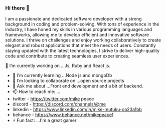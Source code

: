 ### Hi there 👋
 I am a passionate and dedicated software developer with a strong
 background in coding and problem-solving. With tons of experience in
 the industry, I have honed my skills in various programming languages
 and frameworks, allowing me to develop efficient and innovative
 software solutions. I thrive on challenges and enjoy working
 collaboratively to create elegant and robust applications that meet
 the needs of users. Constantly staying updated with the latest
 technologies, I strive to deliver high-quality code and contribute to
 creating seamless user experiences.
 
  🔭 I’m currently working on ...Js, Ruby and React js.
- 🌱 I’m currently learning ...Node js and mongoDb
- 👯 I’m looking to collaborate on ...open source projects
-  💬 Ask me about ...Front end development and a bit of backend.
- 📫 How to reach me: ... 
- twitter - https://twitter.com/mike peace
- discord - https://discord.com/channels/@me
- linkedin - https://www.linkedin.com/in/mike-mutuku-oa23a1bb
- behance - https://www.behance.net/mikepeace1
- ⚡ Fun fact: ...I'm a great gamer
<!--
**Quantumania23/Quantumania23** is a ✨ _special_ ✨ repository because its `README.md` (this file) appears on your GitHub profile.

Here are some ideas to get you started:

- 🔭 I’m currently working on ...Js and React js
- 🌱 I’m currently learning ...Node js and firebase
- 👯 I’m looking to collaborate on ...
- 💬 Ask me about ...Front end development
- 📫 How to reach me: ...
- 😄 Pronouns: ...
- ⚡ Fun fact: ...I'm a great gamer
-->
